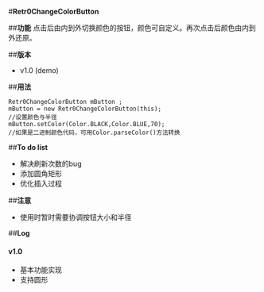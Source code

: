 #**Retr0ChangeColorButton**

##**功能**
点击后由内到外切换颜色的按钮，颜色可自定义。再次点击后颜色由内到外还原。

##**版本**
- v1.0 (demo)

##**用法**

```
Retr0ChangeColorButton mButton ;
mButton = new Retr0ChangeColorButton(this);
//设置颜色与半径
mButton.setColor(Color.BLACK,Color.BLUE,70);
//如果是二进制颜色代码，可用Color.parseColor()方法转换
```
##**To do list**
- 解决刷新次数的bug
- 添加圆角矩形
- 优化插入过程

##**注意**
- 使用时暂时需要协调按钮大小和半径

##**Log**
#### v1.0
- 基本功能实现
- 支持圆形 